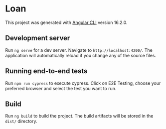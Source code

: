 # Loan

This project was generated with [Angular CLI](https://github.com/angular/angular-cli) version 16.2.0.

## Development server

Run `ng serve` for a dev server. Navigate to `http://localhost:4200/`. The application will automatically reload if you change any of the source files.

## Running end-to-end tests

Run `npm run cypress` to execute cypress. Click on E2E Testing, choose your preferred browser and select the test you want to run.

## Build

Run `ng build` to build the project. The build artifacts will be stored in the `dist/` directory.
